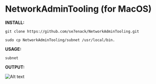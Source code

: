 # NetworkAdminTooling (for MacOS)


**INSTALL:**

```git clone https://github.com/se7enack/NetworkAdminTooling.git```

```sudo cp NetworkAdminTooling/subnet /usr/local/bin.```




**USAGE:**

```subnet```





**OUTPUT:**

![Alt text](https://github.com/se7enack/NetworkAdminTooling/blob/main/screenshot.png?raw=true?raw=true "NetworkAdminTooling")

